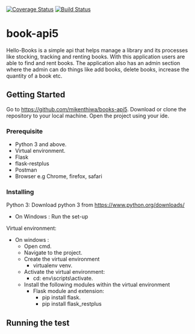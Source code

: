 [![Coverage Status](https://coveralls.io/repos/github/mikenthiwa/book-api5/badge.svg?branch=apiv1)](https://coveralls.io/github/mikenthiwa/book-api5?branch=apiv1)
[![Build Status](https://travis-ci.org/mikenthiwa/book-api5.svg?branch=apiv1)](https://travis-ci.org/mikenthiwa/book-api5)

# book-api5

Hello-Books is a simple api that helps manage a library and its processes like stocking,
tracking and renting books. With this application users are able to find and rent books.
The application also has an admin section where the admin can do things like add books, delete books,
increase the quantity of a book etc.


## Getting Started

Go to https://github.com/mikenthiwa/books-api5.
Download or clone the repository to your local machine.
Open the project using your ide.


### Prerequisite

* Python 3 and above.
* Virtual environment.
* Flask
* flask-restplus
* Postman
* Browser e.g Chrome, firefox, safari


### Installing

Python 3:
Download python 3 from https://www.python.org/downloads/
* On Windows :
    Run the set-up


Virtual environment:
* On windows :
    * Open cmd.
    * Navigate to the project.
    * Create the virtual environment
        * virtualenv venv.
    * Activate the virtual environment:
        * cd: env\scripts\activate.
    * Install the following modules within the virtual environment
        * Flask module and extension:
            * pip install flask.
            * pip install flask_restplus




## Running the test
